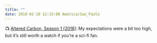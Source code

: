 ```yaml
---
title: ""
date: 2018-02-10 12:15:08 America/Sao_Paulo
---
```


📺 [Altered Carbon, Season 1 (2018)](https://www.netflix.com/title/80097140?s=i&trkid=14170032): My expectations were a bit too high, but it’s still worth a watch if you’re a sci-fi fan.